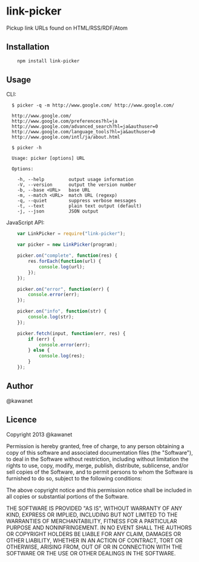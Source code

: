 # link-picker

Pickup link URLs found on HTML/RSS/RDF/Atom

## Installation

```sh
    npm install link-picker
```

## Usage

CLI:

```
  $ picker -q -m http://www.google.com/ http://www.google.com/

  http://www.google.com/
  http://www.google.com/preferences?hl=ja
  http://www.google.com/advanced_search?hl=ja&authuser=0
  http://www.google.com/language_tools?hl=ja&authuser=0
  http://www.google.com/intl/ja/about.html

  $ picker -h

  Usage: picker [options] URL

  Options:

    -h, --help         output usage information
    -V, --version      output the version number
    -b, --base <URL>   base URL
    -m, --match <URL>  match URL (regexp)
    -q, --quiet        suppress verbose messages
    -t, --text         plain text output (default)
    -j, --json         JSON output
```

JavaScript API:

```javascript
    var LinkPicker = require("link-picker");

    var picker = new LinkPicker(program);

    picker.on("complete", function(res) {
        res.forEach(function(url) {
            console.log(url);
        });
    });

    picker.on("error", function(err) {
        console.error(err);
    });

    picker.on("info", function(str) {
        console.log(str);
    });

    picker.fetch(input, function(err, res) {
        if (err) {
            console.error(err);
        } else {
            console.log(res);
        }
    });
```

## Author

@kawanet

## Licence

Copyright 2013 @kawanet

Permission is hereby granted, free of charge, to any person obtaining
a copy of this software and associated documentation files (the
"Software"), to deal in the Software without restriction, including
without limitation the rights to use, copy, modify, merge, publish,
distribute, sublicense, and/or sell copies of the Software, and to
permit persons to whom the Software is furnished to do so, subject to
the following conditions:

The above copyright notice and this permission notice shall be
included in all copies or substantial portions of the Software.

THE SOFTWARE IS PROVIDED "AS IS", WITHOUT WARRANTY OF ANY KIND,
EXPRESS OR IMPLIED, INCLUDING BUT NOT LIMITED TO THE WARRANTIES OF
MERCHANTABILITY, FITNESS FOR A PARTICULAR PURPOSE AND
NONINFRINGEMENT. IN NO EVENT SHALL THE AUTHORS OR COPYRIGHT HOLDERS BE
LIABLE FOR ANY CLAIM, DAMAGES OR OTHER LIABILITY, WHETHER IN AN ACTION
OF CONTRACT, TORT OR OTHERWISE, ARISING FROM, OUT OF OR IN CONNECTION
WITH THE SOFTWARE OR THE USE OR OTHER DEALINGS IN THE SOFTWARE.
